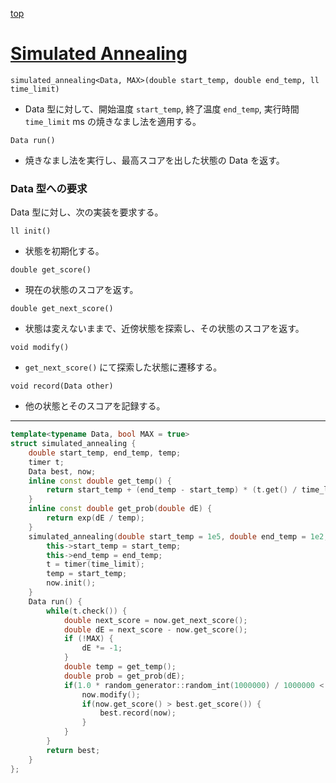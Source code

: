 [top](../README.md)

# [Simulated Annealing](./sa.hpp)

`simulated_annealing<Data, MAX>(double start_temp, double end_temp, ll time_limit)`
- Data 型に対して、開始温度 `start_temp`, 終了温度 `end_temp`, 実行時間 `time_limit` ms の焼きなまし法を適用する。

`Data run()`
- 焼きなまし法を実行し、最高スコアを出した状態の Data を返す。

### Data 型への要求
Data 型に対し、次の実装を要求する。

`ll init()`
- 状態を初期化する。

`double get_score()`
- 現在の状態のスコアを返す。

`double get_next_score()`
- 状態は変えないままで、近傍状態を探索し、その状態のスコアを返す。

`void modify()`
- `get_next_score()` にて探索した状態に遷移する。

`void record(Data other)`
- 他の状態とそのスコアを記録する。

---

```cpp
template<typename Data, bool MAX = true>
struct simulated_annealing {
    double start_temp, end_temp, temp;
    timer t;
    Data best, now;
    inline const double get_temp() {
        return start_temp + (end_temp - start_temp) * (t.get() / time_limit);
    }
    inline const double get_prob(double dE) {
        return exp(dE / temp);
    }
    simulated_annealing(double start_temp = 1e5, double end_temp = 1e2, ll time_limit) {
        this->start_temp = start_temp;
        this->end_temp = end_temp;
        t = timer(time_limit);
        temp = start_temp;
        now.init();
    }
    Data run() {
        while(t.check()) {
            double next_score = now.get_next_score();
            double dE = next_score - now.get_score();
            if (!MAX) {
                dE *= -1;
            }
            double temp = get_temp();
            double prob = get_prob(dE);
            if(1.0 * random_generator::random_int(1000000) / 1000000 < prob) {
                now.modify();
                if(now.get_score() > best.get_score()) {
                    best.record(now);
                }
            }
        }
        return best;
    }
};
```